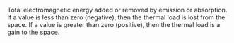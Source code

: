 Total electromagnetic energy added or removed by emission or absorption. If a value is less than zero (negative), then the thermal load is lost from the space. If a value is greater than zero (positive), then the thermal load is a gain to the space.
